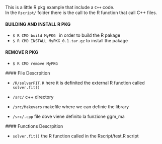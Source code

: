 
This is a little R pkg example that include a `C++` code.    
In the `Rscript/` folder there is the call to the R function that call C++ files.

#### BUILDING AND INSTALL R PKG
- ```$ R CMD build MyPKG ``` in order to build the R pakage
- ```$ R CMD INSTALL MyPKG_0.1.tar.gz``` to install the pakage 

#### REMOVE R PKG

- ```$ R CMD remove MyPKG```

#### File Descrpition 

* `/R/solverFIT.R` here it is definited the external R function called ```solver.fit()```
* `/src/` c++ directory 

* `/src/Makevars` makefile where we can definie the library
* `/src/.cpp` file dove viene definito la funzione ggm_ma

#### Functions Descrpition 
* `solver.fit()` the R function called in the Rscript/test.R script
